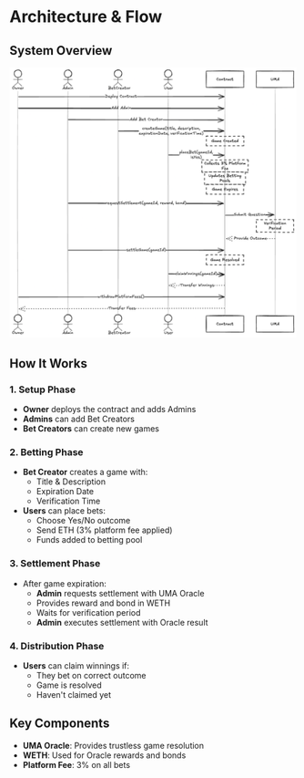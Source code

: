 # Architecture & Flow

## System Overview

![Sequence Diagram](../../images/diagrams/sequence.png)

## How It Works

### 1. Setup Phase

- **Owner** deploys the contract and adds Admins
- **Admins** can add Bet Creators
- **Bet Creators** can create new games

### 2. Betting Phase

- **Bet Creator** creates a game with:
  - Title & Description
  - Expiration Date
  - Verification Time
- **Users** can place bets:
  - Choose Yes/No outcome
  - Send ETH (3% platform fee applied)
  - Funds added to betting pool

### 3. Settlement Phase

- After game expiration:
  - **Admin** requests settlement with UMA Oracle
  - Provides reward and bond in WETH
  - Waits for verification period
  - **Admin** executes settlement with Oracle result

### 4. Distribution Phase

- **Users** can claim winnings if:
  - They bet on correct outcome
  - Game is resolved
  - Haven't claimed yet

## Key Components

- **UMA Oracle**: Provides trustless game resolution
- **WETH**: Used for Oracle rewards and bonds
- **Platform Fee**: 3% on all bets

